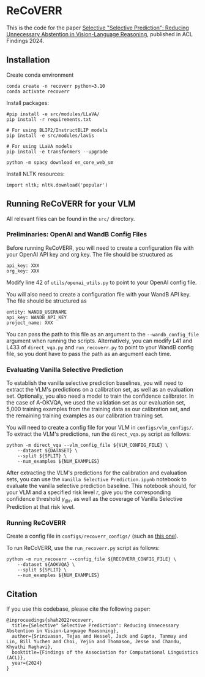# ReCoVERR

This is the code for the paper [Selective "Selective Prediction": Reducing Unnecessary Abstention in Vision-Language Reasoning](https://arxiv.org/abs/2402.15610), published in ACL Findings 2024.
## Installation

Create conda environment
```
conda create -n recoverr python=3.10
conda activate recoverr
```

Install packages:
```
#pip install -e src/modules/LLaVA/
pip install -r requirements.txt

# For using BLIP2/InstructBLIP models
pip install -e src/modules/lavis

# For using LLaVA models
pip install -e transformers --upgrade

python -m spacy download en_core_web_sm
```

Install NLTK resources:
```
import nltk; nltk.download('popular')
```

## Running ReCoVERR for your VLM

All relevant files can be found in the `src/` directory.

### Preliminaries: OpenAI and WandB Config Files

Before running ReCoVERR, you will need to create a configuration file with your OpenAI API key and org key. The file should be structured as
```
api_key: XXX
org_key: XXX
```

Modify line 42 of `utils/openai_utils.py` to point to your OpenAI config file.

You will also need to create a configuration file with your WandB API key. The file should be structured as
```
entity: WANDB_USERNAME
api_key: WANDB_API_KEY
project_name: XXX
```

You can pass the path to this file as an argument to the `--wandb_config_file` argument when running the scripts. Alternatively, you can modify L41 and L433 of `direct_vqa.py` and `run_recoverr.py` to point to your WandB config file, so you dont have to pass the path as an argument each time.

### Evaluating Vanilla Selective Prediction

To establish the vanilla selective prediction baselines, you will need to extract the VLM's predictions on a calibration set, as well as an evaluation set. Optionally, you also need a model to train the confidence calibrator. In the case of A-OKVQA, we used the validation set as our evaluation set, 5,000 training examples from the training data as our calibration set, and the remaining training examples as our calibration training set.

You will need to create a config file for your VLM in `configs/vlm_configs/`. To extract the VLM's predictions, run the `direct_vqa.py` script as follows:
```
python -m direct_vqa --vlm_config_file ${VLM_CONFIG_FILE} \
    --dataset ${DATASET} \
    --split ${SPLIT} \
    --num_examples ${NUM_EXAMPLES}
```

After extracting the VLM's predictions for the calibration and evaluation sets, you can use the `Vanilla Selective Prediction.ipynb` notebook to evaluate the vanilla selective prediction baseline. This notebook should, for your VLM and a specified risk level $r$, give you the corresponding confidence threshold $\gamma_{@r}$, as well as the coverage of Vanilla Selective Prediction at that risk level.

### Running ReCoVERR

Create a config file in `configs/recoverr_configs/` (such as [this one](https://github.com/tejas1995/ReCoVERR/blob/main/src/configs/recoverr_configs/aokvqa/blip2ft5xl_uncalibrated_vlm/chatgpt_qgen-flant5xl_llm-lvis_objdet.yaml)).

To run ReCoVERR, use the `run_recoverr.py` script as follows:
```
python -m run_recoverr --config_file ${RECOVERR_CONFIG_FILE} \
    --dataset ${AOKVQA} \
    --split ${SPLIT} \
    --num_examples ${NUM_EXAMPLES}
```

## Citation

If you use this codebase, please cite the following paper:

```
@inproceedings{shah2022recoverr,
  title={Selective" Selective Prediction": Reducing Unnecessary Abstention in Vision-Language Reasoning},
  author={Srinivasan, Tejas and Hessel, Jack and Gupta, Tanmay and Lin, Bill Yuchen and Choi, Yejin and Thomason, Jesse and Chandu, Khyathi Raghavi},
  booktitle={Findings of the Association for Computational Linguistics (ACL)},
  year={2024}
}
```
